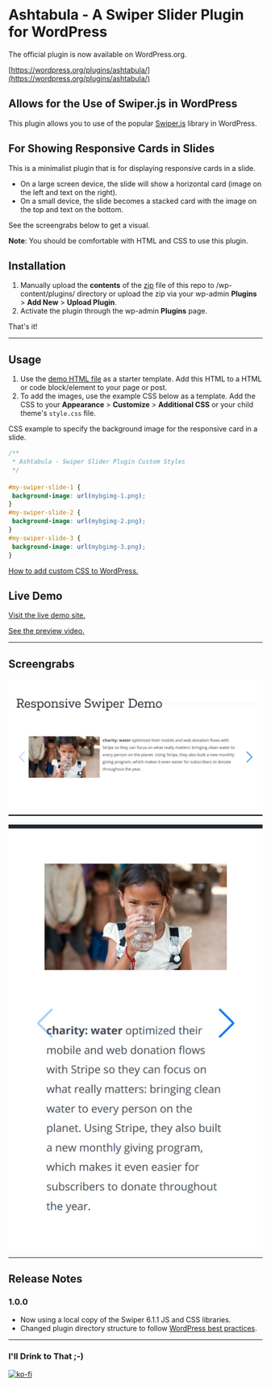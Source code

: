 # Ashtabula - A Swiper Slider Plugin for WordPress

The official plugin is now available on WordPress.org.

[https://wordpress.org/plugins/ashtabula/](https://wordpress.org/plugins/ashtabula/)

## Allows for the Use of Swiper.js in WordPress

This plugin allows you to use of the popular [Swiper.js](https://swiperjs.com/) library in WordPress. 

## For Showing Responsive Cards in Slides

This is a minimalist plugin that is for displaying responsive cards in a slide. 

- On a large screen device, the slide will show a horizontal card (image on the left and text on the right). 
- On a small device, the slide becomes a stacked card with the image on the top and text on the bottom.

See the screengrabs below to get a visual.

**Note**: You should be comfortable with HTML and CSS to use this plugin.
 
## Installation

1. Manually upload the **contents** of the [zip](ashtabula.zip) file of this repo to /wp-content/plugins/ directory or upload the zip via your wp-admin **Plugins** > **Add New** > **Upload Plugin**.
2. Activate the plugin through the wp-admin **Plugins** page.

That's it!

---

## Usage

1. Use the [demo HTML file](ashtabula-demo.html) as a starter template. Add this HTML to a HTML or code block/element to your page or post.
2. To add the images, use the example CSS below as a template. Add the CSS to your **Appearance** > **Customize** > **Additional CSS** or your child theme's `style.css` file.

CSS example to specify the background image for the responsive card in a slide.

```css
/**
 * Ashtabula - Swiper Slider Plugin Custom Styles
 */

#my-swiper-slide-1 {
 background-image: url(mybgimg-1.png);
}
#my-swiper-slide-2 {
 background-image: url(mybgimg-2.png);
}
#my-swiper-slide-3 {
 background-image: url(mybgimg-3.png);
}
```

[How to add custom CSS to WordPress.](https://medium.com/@marklchaves/adding-custom-css-to-your-wordpress-website-how-to-guide-a50b474af36d)

## Live Demo

[Visit the live demo site.](https://streetphotography.blog/ashtabula-swiper-slider/)

[See the preview video.](https://share.getcloudapp.com/nOuokykn)

---

## Screengrabs

![Desktop](screengrabs/Screenshot_2020-05-25-Responsive-Swiper-Demo-dt-1280w.jpg)

![Mobile](screengrabs/Screenshot_2020-05-25-Responsive-Swiper-Demo-mob-512w.jpg)

---

## Release Notes

### 1.0.0

- Now using a local copy of the Swiper 6.1.1 JS and CSS libraries.
- Changed plugin directory structure to follow [WordPress best practices](https://developer.wordpress.org/plugins/plugin-basics/best-practices/).


---

### I'll Drink to That ;-)

[![ko-fi](https://www.ko-fi.com/img/githubbutton_sm.svg)](https://ko-fi.com/D1D7YARD)
